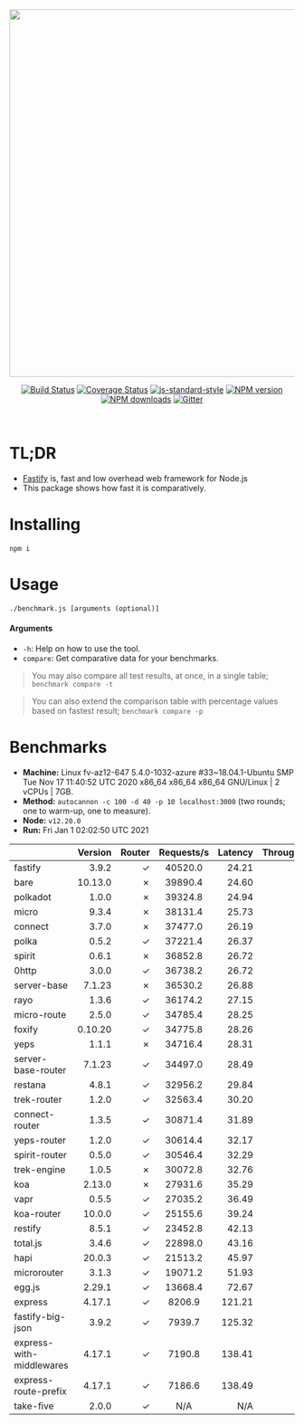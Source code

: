 <div align="center">
<img src="https://github.com/fastify/graphics/raw/master/full-logo.png" width="650" height="auto"/>
</div>

<div align="center">

[![Build Status](https://travis-ci.org/fastify/fastify.svg?branch=master)](https://travis-ci.org/fastify/fastify)
[![Coverage Status](https://coveralls.io/repos/github/fastify/fastify/badge.svg?branch=master)](https://coveralls.io/github/fastify/fastify?branch=master)
[![js-standard-style](https://img.shields.io/badge/code%20style-standard-brightgreen.svg?style=flat)](http://standardjs.com/)
[![NPM version](https://img.shields.io/npm/v/fastify.svg?style=flat)](https://www.npmjs.com/package/fastify)
[![NPM downloads](https://img.shields.io/npm/dm/fastify.svg?style=flat)](https://www.npmjs.com/package/fastify) [![Gitter](https://badges.gitter.im/gitterHQ/gitter.svg)](https://gitter.im/fastify)
</div>
<br />

# TL;DR

* [Fastify](https://github.com/fastify/fastify) is, fast and low overhead web framework for Node.js
* This package shows how fast it is comparatively.

# Installing

```
npm i 
```

# Usage

```
./benchmark.js [arguments (optional)]
```

#### Arguments

* `-h`: Help on how to use the tool.
* `compare`: Get comparative data for your benchmarks.

> You may also compare all test results, at once, in a single table; `benchmark compare -t`

> You can also extend the comparison table with percentage values based on fastest result; `benchmark compare -p`
# Benchmarks
* __Machine:__ Linux fv-az12-647 5.4.0-1032-azure #33~18.04.1-Ubuntu SMP Tue Nov 17 11:40:52 UTC 2020 x86_64 x86_64 x86_64 GNU/Linux | 2 vCPUs | 7GB.
* __Method:__ `autocannon -c 100 -d 40 -p 10 localhost:3000` (two rounds; one to warm-up, one to measure).
* __Node:__ `v12.20.0`
* __Run:__ Fri Jan  1 02:02:50 UTC 2021

|                          | Version | Router | Requests/s | Latency | Throughput/Mb |
| :--                      | --:     | --:    | :-:        | --:     | --:           |
| fastify                  | 3.9.2   | ✓      | 40520.0    | 24.21   | 7.23          |
| bare                     | 10.13.0 | ✗      | 39890.4    | 24.60   | 7.11          |
| polkadot                 | 1.0.0   | ✗      | 39324.8    | 24.94   | 7.01          |
| micro                    | 9.3.4   | ✗      | 38131.4    | 25.73   | 6.80          |
| connect                  | 3.7.0   | ✗      | 37477.0    | 26.19   | 6.68          |
| polka                    | 0.5.2   | ✓      | 37221.4    | 26.37   | 6.64          |
| spirit                   | 0.6.1   | ✗      | 36852.8    | 26.72   | 6.57          |
| 0http                    | 3.0.0   | ✓      | 36738.2    | 26.72   | 6.55          |
| server-base              | 7.1.23  | ✗      | 36530.2    | 26.88   | 6.51          |
| rayo                     | 1.3.6   | ✓      | 36174.2    | 27.15   | 6.45          |
| micro-route              | 2.5.0   | ✓      | 34785.4    | 28.25   | 6.20          |
| foxify                   | 0.10.20 | ✓      | 34775.8    | 28.26   | 5.70          |
| yeps                     | 1.1.1   | ✗      | 34716.4    | 28.31   | 6.19          |
| server-base-router       | 7.1.23  | ✓      | 34497.0    | 28.49   | 6.15          |
| restana                  | 4.8.1   | ✓      | 32956.2    | 29.84   | 5.88          |
| trek-router              | 1.2.0   | ✓      | 32563.4    | 30.20   | 5.34          |
| connect-router           | 1.3.5   | ✓      | 30871.4    | 31.89   | 5.51          |
| yeps-router              | 1.2.0   | ✓      | 30614.4    | 32.17   | 5.46          |
| spirit-router            | 0.5.0   | ✓      | 30546.4    | 32.29   | 5.45          |
| trek-engine              | 1.0.5   | ✗      | 30072.8    | 32.76   | 4.93          |
| koa                      | 2.13.0  | ✗      | 27931.6    | 35.29   | 4.98          |
| vapr                     | 0.5.5   | ✓      | 27035.2    | 36.49   | 4.43          |
| koa-router               | 10.0.0  | ✓      | 25155.6    | 39.24   | 4.49          |
| restify                  | 8.5.1   | ✓      | 23452.8    | 42.13   | 4.23          |
| total.js                 | 3.4.6   | ✓      | 22898.0    | 43.16   | 7.01          |
| hapi                     | 20.0.3  | ✓      | 21513.2    | 45.97   | 3.84          |
| microrouter              | 3.1.3   | ✓      | 19071.2    | 51.93   | 3.40          |
| egg.js                   | 2.29.1  | ✓      | 13668.4    | 72.67   | 4.81          |
| express                  | 4.17.1  | ✓      | 8206.9     | 121.21  | 1.46          |
| fastify-big-json         | 3.9.2   | ✓      | 7939.7     | 125.32  | 91.34         |
| express-with-middlewares | 4.17.1  | ✓      | 7190.8     | 138.41  | 2.67          |
| express-route-prefix     | 4.17.1  | ✓      | 7186.6     | 138.49  | 2.66          |
| take-five                | 2.0.0   | ✓      | N/A        | N/A     | N/A           |
